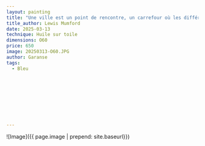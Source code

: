 ```yaml
---
layout: painting
title: "Une ville est un point de rencontre, un carrefour où les différences se mêlent et créent de nouvelles possibilités."  
title_author: Lewis Mumford     
date: 2025-03-13 
technique: Huile sur toile
dimensions: O60
price: 650
image: 20250313-O60.JPG
author: Garanse
tags:
  - Bleu
  
  
  
  
  
 
  
  
  
---
```

![Image]({{ page.image | prepend: site.baseurl}})

